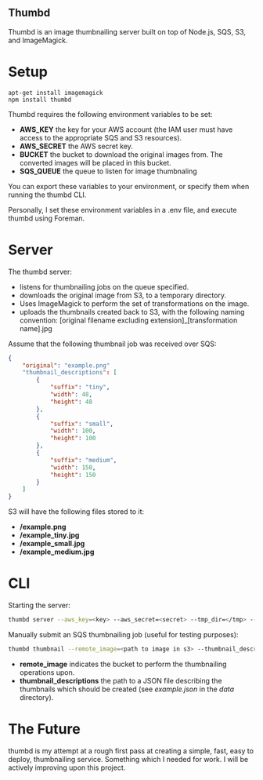 Thumbd
------

Thumbd is an image thumbnailing server built on top of Node.js, SQS, S3, and ImageMagick.

Setup
=====

```
apt-get install imagemagick
npm install thumbd
```

Thumbd requires the following environment variables to be set:

* **AWS_KEY** the key for your AWS account (the IAM user must have access to the appropriate SQS and S3 resources).
* **AWS_SECRET** the AWS secret key.
* **BUCKET** the bucket to download the original images from. The converted images will be placed in this bucket.
* **SQS_QUEUE** the queue to listen for image thumbnaling

You can export these variables to your environment, or specify them when running the thumbd CLI.

Personally, I set these environment variables in a .env file, and execute thumbd using Foreman.

Server
======

The thumbd server:

* listens for thumbnailing jobs on the queue specified.
* downloads the original image from S3, to a temporary directory.
* Uses ImageMagick to perform the set of transformations on the image.
* uploads the thumbnails created back to S3, with the following naming convention: [original filename excluding extension]\_[transformation name].jpg
	
Assume that the following thumbnail job was received over SQS:

```json
{
	"original": "example.png"
	"thumbnail_descriptions": [
		{
			"suffix": "tiny",
			"width": 48,
			"height": 48
		},
		{
			"suffix": "small",
			"width": 100,
			"height": 100
		},
		{
			"suffix": "medium",
			"width": 150,
			"height": 150
		}
	]
}
```

S3 will have the following files stored to it:

* **/example.png**
* **/example\_tiny.jpg**
* **/example\_small.jpg**
* **/example\_medium.jpg**

CLI
===

Starting the server:

```bash
thumbd server --aws_key=<key> --aws_secret=<secret> --tmp_dir=</tmp> --sqs_queue=<sqs queue name> --bucket=<s3 thumbnail bucket>
```

Manually submit an SQS thumbnailing job (useful for testing purposes):

```bash
thumbd thumbnail --remote_image=<path to image in s3> --thumbnail_descriptions=<path to thumbnail description JSON file> --aws_key=<key> --aws_secret=<secret> --sqs_queue=<sqs queue name>
```

* **remote_image** indicates the bucket to perform the thumbnailing operations upon.
* **thumbnail_descriptions** the path to a JSON file describing the thumbnails which should be created (see _example.json_ in the _data_ directory).

The Future
==========

thumbd is my attempt at a rough first pass at creating a simple, fast, easy to deploy, thumbnailing service. Something which I needed for work. I will be actively improving upon this project.